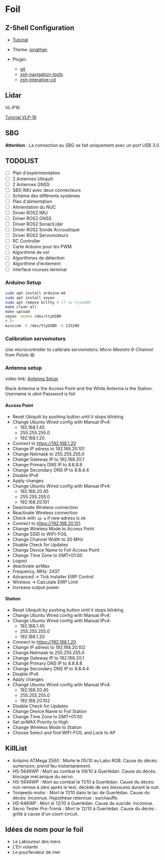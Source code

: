 # Foil

## Z-Shell Configuration

<!-- Tutorial link -->
- [Tutorial](https://vitux.com/ubuntu-zsh-shell/)
- Theme: [jonathan](https://github.com/ohmyzsh/ohmyzsh/wiki/Themes#jonathan)
- Plugin:

  - [git](https://github.com/ohmyzsh/ohmyzsh/tree/master/plugins/git)
  - [zsh-navigation-tools](https://github.com/ohmyzsh/ohmyzsh/tree/master/plugins/zsh-navigation-tools)
  - [zsh-interative-cd](https://github.com/ohmyzsh/ohmyzsh/tree/master/plugins/zsh-interactive-cd)

## Lidar

VL-P16
<!-- Tutorial ROS2? -->
[Tutorial VLP-16](http://wiki.ros.org/velodyne/Tutorials/Getting%20Started%20with%20the%20Velodyne%20VLP16)

## SBG

**Attention** : La connection au SBG se fait uniquement avec un port USB 3.0.

## TODOLIST

- [ ] Plan d'expérimentation
- [ ] 2 Antennes Ubiquiti
- [ ] 2 Antennes GNSS
- [ ] SBG IMU avec deux connecteurs
- [ ] Schéma des différents systèmes
- [ ] Plan d'alimentation
- [ ] Alimentation du NUC
- [ ] Driver ROS2 IMU
- [ ] Driver ROS2 GNSS
- [ ] Driver ROS2 Sonar/Lidar
- [ ] Driver ROS2 Sonde Accoustique
- [ ] Driver ROS2 Servomoteurs
- [ ] RC Controller
- [ ] Carte Arduino pour les PWM
- [ ] Algorithme de vol
- [ ] Algorithmes de détection
- [ ] Algorithme d'évitement
- [ ] interface ncurses terminal

### Arduino Setup

```bash
sudo apt install arduino-mk
sudo apt install seyon
sudo apt remove brltty # If no ttyUSB0
make clean all
make upload
seyon -modem /dev/ttyUSB0
# Or
minicom -D /dev/ttyUSB0 -b 115200
```

### Calibration servomotors

Use microcontroller to calibrate servomotors: *Micro Maestro 6-Channel* from *Pololu* :smile:

### Antenna setup

video link: [Antenna Setup](https://www.youtube.com/watch?v=jPwG0O03uEA)

Black Antenna is the Access Point and the White Antenna is the Station.
Username is ubnt
Password is foil

#### Access Point

- Reset Ubiquiti by pushing button until it stops blinking
- Change Ubuntu Wired config with Manual IPv4:
  - 192.168.1.45
  - 255.255.255.0
  - 192.168.1.20
- Connect to https://192.168.1.20
- Change IP adress to 192.168.20.101
- Change Netmask to 255.255.255.0
- Change Gateway IP to 192.168.20.1
- Change Primary DNS IP to 8.8.8.8
- Change Secondary DNS IP to 8.8.4.4
- Disable IPv6
- Apply changes
- Change Ubuntu Wired config with Manual IPv4:
  - 192.168.20.45
  - 255.255.255.0
  - 192.168.20.101
- Deactivate Wireless connection
- Reactivate Wireless connection
- Check with `ip a` if new adress is ok
- Connect to https://192.168.20.101
- Change Wireless Mode to Access Point
- Change SSID to WIFI-FOIL
- Change Channel Width to 20 MHz
- Disable Check for Updates
- Change Device Name to Foil Access Point
- Change Time Zone to GMT+01:00
- Logout
- deactivate airMax
- Frequency, MHz: 2437
- Advanced -> Tick Installer EIRP Control
- Wireless -> Calculate EIRP Limit
- Increase output power
  
#### Station

- Reset Ubiquiti by pushing button until it stops blinking
- Change Ubuntu Wired config with Manual IPv4:
- Change Ubuntu Wired config with Manual IPv4:
  - 192.168.1.45
  - 255.255.255.0
  - 192.168.1.20
- Connect to https://192.168.1.20
- Change IP adress to 192.168.20.102
- Change Netmask to 255.255.255.0
- Change Gateway IP to 192.168.20.1
- Change Primary DNS IP to 8.8.8.8
- Change Secondary DNS IP to 8.8.4.4
- Disable IPv6
- Apply changes
- Change Ubuntu Wired config with Manual IPv4:
  - 192.168.20.45
  - 255.255.255.0
  - 192.168.20.102
- Disable Check for Updates
- Change Device Name to Foil Station
- Change Time Zone to GMT+01:00
- Set airMAX Priority to High
- Change Wireless Mode to Station
- Choose Select and find WIFI-FOIL and Lock to AP

## KillList

- Arduino ATMega 2560 : Morte le 05/10 au Labo ROB. Cause du décès: surtension, prend feu instantanément.
- HS-5646WP : Mort au combat le 09/10 à Guerlédan. Cause du décès: blocage mécanique du servo.
- HS-5646WP : Mort au combat le 11/10 à Guerlédan. Cause du décès: non remise à zéro après le test, décède de ses blessures durant la nuit.
- Torqeedo motor : Mort le 11/10 dans le lac de Guerlédan. Cause du décès: inconnue. Hypothèse retennue : surchauffe.
- HS-646WP : Mort le 12/10 à Guerlédan. Cause du suicide: inconnue.
- Servo Tester Pro-Tronik : Mort le 12/10 à Guerlédan. Cause du décès : grillé à cause d'un court-circuit.

## Idées de nom pour le foil

- Le Laboureur des mers
- L'Eri volante
- Le pourfendeur de mer

